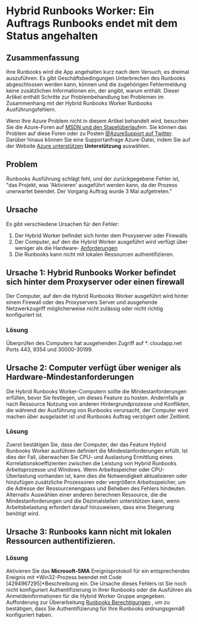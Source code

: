 <properties
   pageTitle="Hybrid Runbooks Worker: Ein Auftrags Runbooks beendet wird mit dem Status angehalten | Microsoft Azure"
   description="Symptome Ursachen und Lösungen für Hybrid Runbooks Worker Auftrag Beendigung zurück."
   services="automation"
   documentationCenter=""
   authors="mgoedtel"
   manager="jwhit"
   editor="tysonn" />
<tags
   ms.service="automation"
   ms.devlang="na"
   ms.topic="article"
   ms.tgt_pltfrm="na"
   ms.workload="infrastructure-services"
   ms.date="08/17/2016"
   ms.author="magoedte" />

# <a name="hybrid-runbook-worker-a-runbook-job-terminates-with-a-status-of-suspended"></a>Hybrid Runbooks Worker: Ein Auftrags Runbooks endet mit dem Status angehalten

## <a name="summary"></a>Zusammenfassung

Ihre Runbooks wird die App angehalten kurz nach dem Versuch, es dreimal auszuführen. Es gibt Geschäftsbedingungen Unterbrechen des Runbooks abgeschlossen werden kann, können und die zugehörigen Fehlermeldung keine zusätzlichen Informationen ein, der angibt, warum enthält. Dieser Artikel enthält Schritte zur Problembehandlung bei Problemen im Zusammenhang mit der Hybrid Runbooks Worker Runbooks Ausführungsfehlern.

Wenn Ihre Azure Problem nicht in diesem Artikel behandelt wird, besuchen Sie die Azure-Foren auf [MSDN und den Stapelüberlauf](https://azure.microsoft.com/support/forums/)ein. Sie können das Problem auf diese Foren oder zu Posten [ @AzureSupport auf Twitter](https://twitter.com/AzureSupport). Darüber hinaus können Sie eine Supportanfrage Azure-Datei, indem Sie auf der Website [Azure unterstützen](https://azure.microsoft.com/support/options/) **Unterstützung** auswählen.

## <a name="symptom"></a>Problem

Runbooks Ausführung schlägt fehl, und der zurückgegebene Fehler ist, "das Projekt, was 'Aktivieren' ausgeführt werden kann, da der Prozess unerwartet beendet. Der Vorgang Auftrag wurde 3 Mal aufgetreten."


## <a name="cause"></a>Ursache

Es gibt verschiedene Ursachen für den Fehler: 

  1. Der Hybrid Worker befindet sich hinter dem Proxyserver oder Firewalls
  2. Der Computer, auf den die Hybrid Worker ausgeführt wird verfügt über weniger als die Hardware- [Anforderungen](automation-hybrid-runbook-worker.md#hybrid-runbook-worker-requirements) 
  3. Die Runbooks kann nicht mit lokalen Ressourcen authentifizieren.


## <a name="cause-1-hybrid-runbook-worker-is-behind-proxy-or-firewall"></a>Ursache 1: Hybrid Runbooks Worker befindet sich hinter dem Proxyserver oder einen firewall

Der Computer, auf den die Hybrid Runbooks Worker ausgeführt wird hinter einem Firewall oder des Proxyservers Server und ausgehende Netzwerkzugriff möglicherweise nicht zulässig oder nicht richtig konfiguriert ist.

### <a name="solution"></a>Lösung

Überprüfen des Computers hat ausgehenden Zugriff auf *. cloudapp.net Ports 443, 9354 und 30000-30199. 

## <a name="cause-2-computer-has-less-than-minimum-hardware-requirements"></a>Ursache 2: Computer verfügt über weniger als Hardware-Mindestanforderungen

Die Hybrid Runbooks Worker-Computern sollte die Mindestanforderungen erfüllen, bevor Sie festlegen, um dieses Feature zu hosten. Andernfalls je nach Ressource Nutzung von anderen Hintergrundprozesse und Konflikten, die während der Ausführung von Runbooks verursacht, der Computer wird machen über ausgelastet ist und Runbooks Auftrag verzögert oder Zeitlimit. 

### <a name="solution"></a>Lösung 

Zuerst bestätigen Sie, dass der Computer, der das Feature Hybrid Runbooks Worker ausführen definiert die Mindestanforderungen erfüllt.  Ist dies der Fall, überwachen Sie CPU- und Auslastung Ermittlung eines Korrelationskoeffizienten zwischen die Leistung von Hybrid Runbooks Arbeitsprozesse und Windows.  Wenn Arbeitsspeicher oder CPU-Überlastung vorhanden ist, kann dies die Notwendigkeit aktualisieren oder hinzufügen zusätzliche Prozessoren oder vergrößern Arbeitsspeicher, um die Adresse der Ressourcenengpass und Beheben des Fehlers hindeuten. Alternativ Auswählen einer anderen berechnen Ressource, die die Mindestanforderungen und die Dezimalstellen unterstützen kann, wenn Arbeitsbelastung erfordert darauf hinzuweisen, dass eine Steigerung benötigt wird.         

## <a name="cause-3-runbooks-cannot-authenticate-with-local-resources"></a>Ursache 3: Runbooks kann nicht mit lokalen Ressourcen authentifizieren.

### <a name="solution"></a>Lösung

Aktivieren Sie das **Microsoft-SMA** Ereignisprotokoll für ein entsprechendes Ereignis mit *Win32-Prozess beendet mit Code [4294967295]*Beschreibung ein.  Die Ursache dieses Fehlers ist Sie noch nicht konfiguriert Authentifizierung in Ihrer Runbooks oder die Ausführen als Anmeldeinformationen für die Hybrid Worker Gruppe angegeben.  Aufforderung zur Überarbeitung [Runbooks Berechtigungen](automation-hybrid-runbook-worker.md#runbook-permissions) , um zu bestätigen, dass Sie Authentifizierung für Ihre Runbooks ordnungsgemäß konfiguriert haben.  


 

